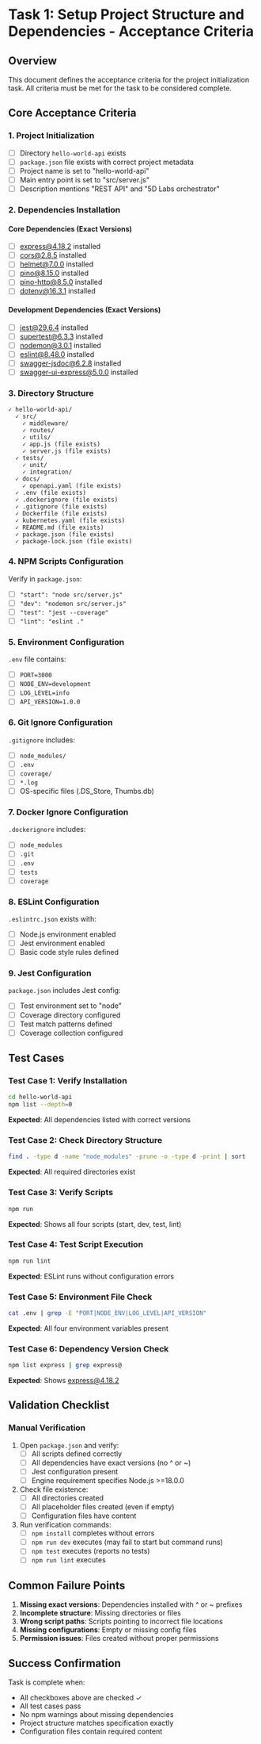 # Task 1: Setup Project Structure and Dependencies - Acceptance Criteria

## Overview
This document defines the acceptance criteria for the project initialization task. All criteria must be met for the task to be considered complete.

## Core Acceptance Criteria

### 1. Project Initialization
- [ ] Directory `hello-world-api` exists
- [ ] `package.json` file exists with correct project metadata
- [ ] Project name is set to "hello-world-api"
- [ ] Main entry point is set to "src/server.js"
- [ ] Description mentions "REST API" and "5D Labs orchestrator"

### 2. Dependencies Installation

#### Core Dependencies (Exact Versions)
- [ ] express@4.18.2 installed
- [ ] cors@2.8.5 installed
- [ ] helmet@7.0.0 installed
- [ ] pino@8.15.0 installed
- [ ] pino-http@8.5.0 installed
- [ ] dotenv@16.3.1 installed

#### Development Dependencies (Exact Versions)
- [ ] jest@29.6.4 installed
- [ ] supertest@6.3.3 installed
- [ ] nodemon@3.0.1 installed
- [ ] eslint@8.48.0 installed
- [ ] swagger-jsdoc@6.2.8 installed
- [ ] swagger-ui-express@5.0.0 installed

### 3. Directory Structure
```
✓ hello-world-api/
  ✓ src/
    ✓ middleware/
    ✓ routes/
    ✓ utils/
    ✓ app.js (file exists)
    ✓ server.js (file exists)
  ✓ tests/
    ✓ unit/
    ✓ integration/
  ✓ docs/
    ✓ openapi.yaml (file exists)
  ✓ .env (file exists)
  ✓ .dockerignore (file exists)
  ✓ .gitignore (file exists)
  ✓ Dockerfile (file exists)
  ✓ kubernetes.yaml (file exists)
  ✓ README.md (file exists)
  ✓ package.json (file exists)
  ✓ package-lock.json (file exists)
```

### 4. NPM Scripts Configuration
Verify in `package.json`:
- [ ] `"start": "node src/server.js"`
- [ ] `"dev": "nodemon src/server.js"`
- [ ] `"test": "jest --coverage"`
- [ ] `"lint": "eslint ."`

### 5. Environment Configuration
`.env` file contains:
- [ ] `PORT=3000`
- [ ] `NODE_ENV=development`
- [ ] `LOG_LEVEL=info`
- [ ] `API_VERSION=1.0.0`

### 6. Git Ignore Configuration
`.gitignore` includes:
- [ ] `node_modules/`
- [ ] `.env`
- [ ] `coverage/`
- [ ] `*.log`
- [ ] OS-specific files (.DS_Store, Thumbs.db)

### 7. Docker Ignore Configuration
`.dockerignore` includes:
- [ ] `node_modules`
- [ ] `.git`
- [ ] `.env`
- [ ] `tests`
- [ ] `coverage`

### 8. ESLint Configuration
`.eslintrc.json` exists with:
- [ ] Node.js environment enabled
- [ ] Jest environment enabled
- [ ] Basic code style rules defined

### 9. Jest Configuration
`package.json` includes Jest config:
- [ ] Test environment set to "node"
- [ ] Coverage directory configured
- [ ] Test match patterns defined
- [ ] Coverage collection configured

## Test Cases

### Test Case 1: Verify Installation
```bash
cd hello-world-api
npm list --depth=0
```
**Expected**: All dependencies listed with correct versions

### Test Case 2: Check Directory Structure
```bash
find . -type d -name "node_modules" -prune -o -type d -print | sort
```
**Expected**: All required directories exist

### Test Case 3: Verify Scripts
```bash
npm run
```
**Expected**: Shows all four scripts (start, dev, test, lint)

### Test Case 4: Test Script Execution
```bash
npm run lint
```
**Expected**: ESLint runs without configuration errors

### Test Case 5: Environment File Check
```bash
cat .env | grep -E "PORT|NODE_ENV|LOG_LEVEL|API_VERSION"
```
**Expected**: All four environment variables present

### Test Case 6: Dependency Version Check
```bash
npm list express | grep express@
```
**Expected**: Shows express@4.18.2

## Validation Checklist

### Manual Verification
1. Open `package.json` and verify:
   - [ ] All scripts defined correctly
   - [ ] All dependencies have exact versions (no ^ or ~)
   - [ ] Jest configuration present
   - [ ] Engine requirement specifies Node.js >=18.0.0

2. Check file existence:
   - [ ] All directories created
   - [ ] All placeholder files created (even if empty)
   - [ ] Configuration files have content

3. Run verification commands:
   - [ ] `npm install` completes without errors
   - [ ] `npm run dev` executes (may fail to start but command runs)
   - [ ] `npm test` executes (reports no tests)
   - [ ] `npm run lint` executes

## Common Failure Points

1. **Missing exact versions**: Dependencies installed with ^ or ~ prefixes
2. **Incomplete structure**: Missing directories or files
3. **Wrong script paths**: Scripts pointing to incorrect file locations
4. **Missing configurations**: Empty or missing config files
5. **Permission issues**: Files created without proper permissions

## Success Confirmation
Task is complete when:
- All checkboxes above are checked ✓
- All test cases pass
- No npm warnings about missing dependencies
- Project structure matches specification exactly
- Configuration files contain required content